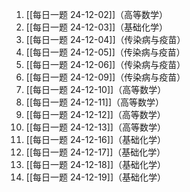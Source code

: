 1. [[每日一题 24-12-02]]（高等数学）
2. [[每日一题 24-12-03]]（基础化学）
3. [[每日一题 24-12-04]]（传染病与疫苗）
4. [[每日一题 24-12-05]]（传染病与疫苗）
5. [[每日一题 24-12-06]]（传染病与疫苗）
6. [[每日一题 24-12-09]]（传染病与疫苗）
7. [[每日一题 24-12-10]]（高等数学）
8. [[每日一题 24-12-11]]（高等数学）
9. [[每日一题 24-12-12]]（高等数学）
10. [[每日一题 24-12-13]]（高等数学）
11. [[每日一题 24-12-16]]（基础化学）
12. [[每日一题 24-12-17]]（基础化学）
13. [[每日一题 24-12-18]]（基础化学）
14. [[每日一题 24-12-19]]（基础化学）